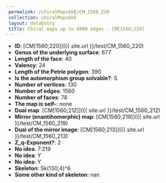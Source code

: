 ```yaml
--- 
 permalink: /chiralMaps6kE/CM_1560_220 
 collection: chiralMaps6kE
 layout: dataEntry
 title: Chiral maps up to 6000 edges - CM[1560;220]
---
```


- **ID**: [CM[1560;220]]({{ site.url }}/test/CM_1560_220)
- **Genus of the underlying surface**: 677
- **Length of the face**: 40
- **Valency**: 24
- **Length of the Petrie polygon**: 390
- **Is the automorphism group solvable?**: S
- **Number of vertices**: 130
- **Number of edges**: 1560
- **Number of faces**: 78
- **The map is self-**: none
- **Dual map**: [CM[1560;212]]({{ site.url }}/test/CM_1560_212)
- **Mirror (enantihomorphic) map**: [CM[1560;219]]({{ site.url }}/test/CM_1560_219)
- **Dual of the mirror image**: [CM[1560;213]]({{ site.url }}/test/CM_1560_213)
- **Z_q-Exponent?**: 2
- **No idea**:  7:219
- **No idea**: Y
- **No idea**: Y
- **Skeleton**: Sk(130;4)^6
- **Some other kind of skeleton**: nan
